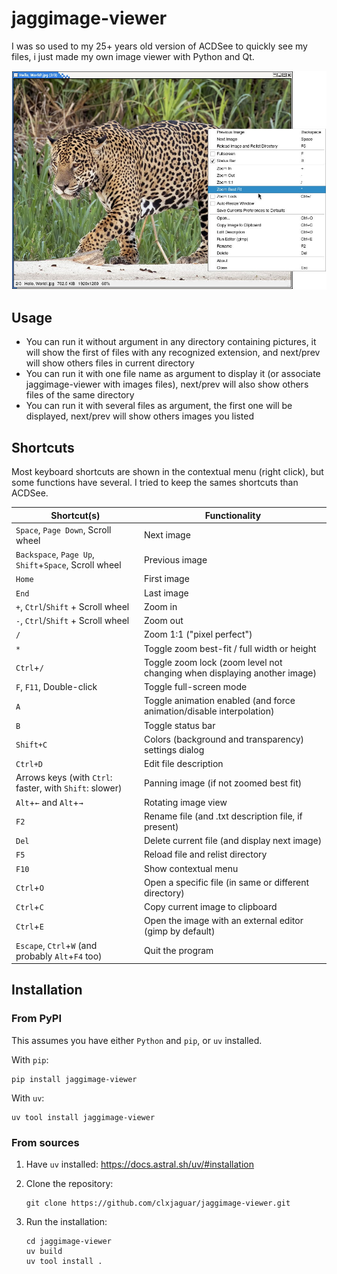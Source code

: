 # jaggimage-viewer
I was so used to my 25+ years old version of ACDSee to quickly see my files, i just made my own image viewer with Python and Qt.

![Screenshot. Jaguar picture by Charles J. Sharp on Wikipedia](https://raw.githubusercontent.com/clxjaguar/jaggimage-viewer/main/media/screenshot.jpg)

## Usage

- You can run it without argument in any directory containing pictures, it will show the first of files with any recognized extension, and next/prev will show others files in current directory
- You can run it with one file name as argument to display it (or associate jaggimage-viewer with images files), next/prev will also show others files of the same directory
- You can run it with several files as argument, the first one will be displayed, next/prev will show others images you listed

## Shortcuts

Most keyboard shortcuts are shown in the contextual menu (right click), but some functions have several. I tried to keep the sames shortcuts than ACDSee.

| Shortcut(s)                                              | Functionality                                                            |
|----------------------------------------------------------|--------------------------------------------------------------------------|
| `Space`, `Page Down`, Scroll wheel                       | Next image                                                               |
| `Backspace`, `Page Up`, `Shift`+`Space`, Scroll wheel    | Previous image                                                           |
| `Home`                                                   | First image                                                              |
| `End`                                                    | Last image                                                               |
| `+`, `Ctrl`/`Shift` + Scroll wheel                       | Zoom in                                                                  |
| `-`, `Ctrl`/`Shift` + Scroll wheel                       | Zoom out                                                                 |
| `/`                                                      | Zoom 1:1 ("pixel perfect")                                               |
| `*`                                                      | Toggle zoom best-fit / full width or height                              |
| `Ctrl`+`/`                                               | Toggle zoom lock (zoom level not changing when displaying another image) |
| `F`, `F11`, Double-click                                 | Toggle full-screen mode                                                  |
| `A`                                                      | Toggle animation enabled (and force animation/disable interpolation)     |
| `B`                                                      | Toggle status bar                                                        |
| `Shift+C`                                                | Colors (background and transparency) settings dialog                     |
| `Ctrl+D`                                                 | Edit file description                                                    |
| Arrows keys (with `Ctrl`: faster, with `Shift`: slower)  | Panning image (if not zoomed best fit)                                   |
| `Alt`+`←` and `Alt`+`→`                                  | Rotating image view                                                      |
| `F2`                                                     | Rename file (and .txt description file, if present)                      |
| `Del`                                                    | Delete current file (and display next image)                             |
| `F5`                                                     | Reload file and relist directory                                         |
| `F10`                                                    | Show contextual menu                                                     |
| `Ctrl`+`O`                                               | Open a specific file (in same or different directory)                    |
| `Ctrl`+`C`                                               | Copy current image to clipboard                                          |
| `Ctrl`+`E`                                               | Open the image with an external editor (gimp by default)                 |
| `Escape`, `Ctrl`+`W` (and probably `Alt`+`F4` too)       | Quit the program                                                         |

## Installation

### From PyPI

This assumes you have either `Python` and `pip`, or `uv` installed.

With `pip`:

```shell
pip install jaggimage-viewer
```

With `uv`:

```shell
uv tool install jaggimage-viewer
```

### From sources

1. Have `uv` installed: https://docs.astral.sh/uv/#installation
1. Clone the repository:

    ```shell
    git clone https://github.com/clxjaguar/jaggimage-viewer.git
    ```

1. Run the installation:

    ```shell
    cd jaggimage-viewer
    uv build
    uv tool install .
    ```
